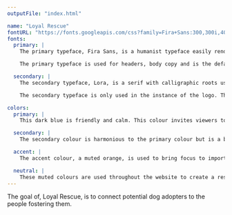 ```yaml
---
outputFile: "index.html"

name: "Loyal Rescue"
fontURL: "https://fonts.googleapis.com/css?family=Fira+Sans:300,300i,400,400i,500,500i,600,600i|Lora:400"
fonts:
  primary: |
    The primary typeface, Fira Sans, is a humanist typeface easily rendered and readable on all screens sizes.

    The primary typeface is used for headers, body copy and is the default typeface. The exception is for the use of the logo.

  secondary: |
    The secondary typeface, Lora, is a serif with calligraphic roots used to contrast the primary typeface. The brushed curves contrast the primary typeface. Lora is optimized for the screen but is used for printed material.

    The secondary typeface is only used in the instance of the logo. This is for branding purposes.

colors:
  primary: |
    This dark blue is friendly and calm. This colour invites viewers to continue browsing the website. Use this colour in large areas such as headings, headers and footers.

  secondary: |
    The secondary colour is harmonious to the primary colour but is a bold choice. This colour is used in the logo, footers and medium areas of colour.

  accent: |
    The accent colour, a muted orange, is used to bring focus to important elements. This colour is used in some headings and links.

  neutral: |
    These muted colours are used throughout the website to create a rest for the viewers eyes. The grays are used for paragraphs and not as important headings.
---
```


The goal of, Loyal Rescue, is to connect potential dog adopters to the people fostering them.
